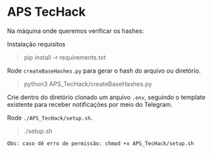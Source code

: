 # APS TecHack

Na máquina onde queremos verificar os hashes:

Instalação requisitos
> pip install -r requirements.txt

Rode `createBaseHashes.py` para gerar o hash do arquivo ou diretório.

> python3 APS_TecHack/createBaseHashes.py

Crie dentro do diretório clonado um arquivo `.env`, seguindo o template existente para receber notificações por meio do Telegram.

Rode `./APS_TecHack/setup.sh`.

> ./setup.sh

    Obs: caso dê erro de permissão: chmod +x APS_TecHack/setup.sh

